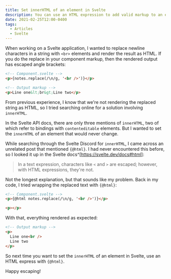 ```yaml
---
title: Set innerHTML of an element in Svelte
description: You can use an HTML expression to add valid markup to an element
date: 2021-02-25T12:00-0400
tags:
  - Articles
  - Svelte
---
```


When working on a Svelte application, I wanted to replace newline characters in
a string with `<br>` elements and render the result as HTML. If you do the
replace in your component markup, then the rendered output has escaped angle
brackets:

```html
<!-- Component.svelte -->
<p>{notes.replace(/\n/g, '<br />')}</p>

<!-- Output markup -->
<p>Line one&lt;br&gt;Line two</p>
```

From previous experience, I know that we're not rendering the replaced string as
HTML, so I tried searching online for a solution involving `innerHTML`.

In the Svelte API docs, there are only three mentions of `innerHTML`, two of
which refer to bindings with `contenteditable` elements. But I wanted to set the
`innerHTML` of an element that would never change.

While searching through the Svelte Discord for `innerHTML`, I came across an
unrelated post that mentioned `{@html}`. I had never encountered this before, so
I looked it up in the Svelte docs^[https://svelte.dev/docs#html]:

> In a text expression, characters like `<` and `>` are escaped; however, with
> HTML expressions, they're not.

Not the longest explanation, but that sounds like my problem. Back in my code, I
tried wrapping the replaced text with `{@html}`:

```html
<!-- Component.svelte -->
<p>{@html notes.replace(/\n/g, '<br />')}</p>

<p></p>
```

With that, everything rendered as expected:

```html
<!-- Output markup -->
<p>
  Line one<br />
  Line two
</p>
```

So next time you want to set the `innerHTML` of an element in Svelte, use an
HTML express with `{@html}`.

Happy escaping!
